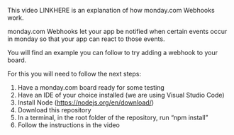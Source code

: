 This video LINKHERE is an explanation of how monday.com Webhooks work.

monday.com Webhooks let your app be notified when certain events occur in monday so that your app can react to those events.

You will find an example you can follow to try adding a webhook to your board.

For this you will need to follow the next steps:
1. Have a monday.com board ready for some testing
2. Have an IDE of your choice installed (we are using Visual Studio Code)
3. Install Node (https://nodejs.org/en/download/)
4. Download this repository
5. In a terminal, in the root folder of the repository, run “npm install”
6. Follow the instructions in the video

